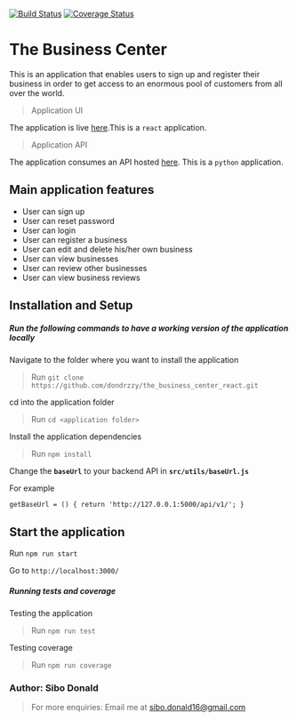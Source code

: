 [![Build Status](https://travis-ci.org/dondrzzy/the_business_center_react.svg?branch=master)](https://travis-ci.org/dondrzzy/the_business_center_react)
[![Coverage Status](https://coveralls.io/repos/github/dondrzzy/the_business_center_react/badge.svg?branch=master)](https://coveralls.io/github/dondrzzy/the_business_center_react?branch=master)


# The Business Center

This is an application that enables users to sign up and register their business in order to get access to an enormous pool of customers from all over the world.


>Application UI

The application is live [here](https://the-business-center.herokuapp.com).This is a `react` application.

>Application API

The application consumes an API hosted [here](https://the-business-center-api.herokuapp.com). This is a `python` application.


## Main application features

- User can sign up
- User can reset password
- User can login
- User can register a business
- User can edit and delete his/her own business
- User can view businesses
- User can review other businesses
- User can view business reviews


## Installation and Setup

##### Run the following commands to have a working version of the application locally

Navigate to the folder where you want to install the application

> Run `git clone https://github.com/dondrzzy/the_business_center_react.git`

cd into the application folder

> Run `cd <application folder>`

Install the application dependencies

> Run `npm install`

Change the **`baseUrl`** to your backend API in **`src/utils/baseUrl.js`**

For example

`
      getBaseUrl = () {
          return 'http://127.0.0.1:5000/api/v1/';
      }
`

## Start the application

Run `npm run start`

Go to `http://localhost:3000/`


##### Running tests and coverage

Testing the application

> Run `npm run test`

Testing coverage

> Run `npm run coverage`


### Author: Sibo Donald

> For more enquiries: Email me at sibo.donald16@gmail.com

